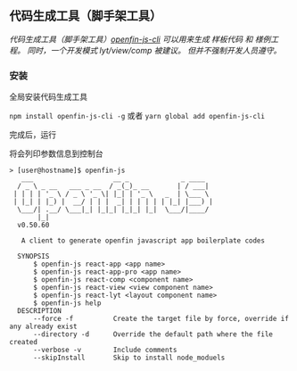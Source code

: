 代码生成工具（脚手架工具）
----------------
*代码生成工具（脚手架工具）[openfin-js-cli] 可以用来生成 样板代码 和 様例工程。 同时，一个开发模式 lyt/view/comp 被建议。 但并不强制开发人员遵守。*


### 安装

全局安装代码生成工具

`npm install openfin-js-cli -g` 或者 `yarn global add openfin-js-cli`

完成后，运行

将会列印参数信息到控制台

```vim
> [user@hostname]$ openfin-js
   ___                    __ _             _ ____  
  / _ \ _ __   ___ _ __  / _(_)_ __       | / ___| 
 | | | | '_ \ / _ \ '_ \| |_| | '_ \   _  | \___ \ 
 | |_| | |_) |  __/ | | |  _| | | | | | |_| |___) |
  \___/| .__/ \___|_| |_|_| |_|_| |_|  \___/|____/ 
       |_|                                         
  v0.50.60

   A client to generate openfin javascript app boilerplate codes

  SYNOPSIS
      $ openfin-js react-app <app name>
      $ openfin-js react-app-pro <app name>
      $ openfin-js react-comp <component name>
      $ openfin-js react-view <view component name>
      $ openfin-js react-lyt <layout component name>
      $ openfin-js help
  DESCRIPTION
      --force -f          Create the target file by force, override if any already exist
      --directory -d      Override the default path where the file created
      --verbose -v        Include comments
      --skipInstall       Skip to install node_moduels
```

[openfin-js-cli]: https://www.npmjs.com/package/openfin-js-cli